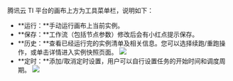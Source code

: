腾讯云 TI 平台的画布上方为工具菜单栏，说明如下：
- **运行：**手动运行画布上当前实例。
- **保存：**工作流（包括节点参数）修改后会有小红点提示保存。
- **历史：**查看已经运行完的实例清单及相关信息。您可以选择续跑/重跑操作，或单击详情进入实例快照页面。
![](https://main.qcloudimg.com/raw/59c4b91d068f15a0eb5640a931e7afbd.png)
- **定时：**添加/取消定时设置，用户可以自行设置任务的开始时间和调度周期。
![](https://main.qcloudimg.com/raw/1ad12dfcc85d42fc5053d224a9c6b489.png)
